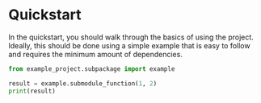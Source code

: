 # Quickstart

In the quickstart, you should walk through the basics of using the project.
Ideally, this should be done using a simple example that is easy to follow and requires the minimum amount of dependencies.

```python
from example_project.subpackage import example

result = example.submodule_function(1, 2)
print(result)
```
